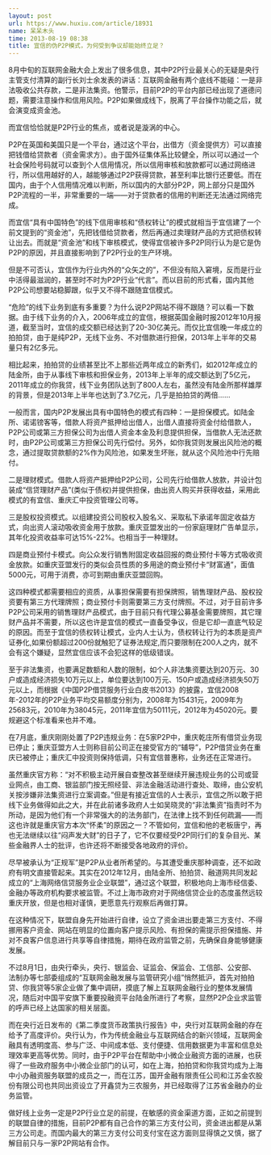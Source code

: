 ```yaml
---
layout: post
url: https://www.huxiu.com/article/18931
name: 呆呆木头
time: 2013-08-19 08:38
title: 宜信的伪P2P模式，为何受到争议却能始终立足？
---
```

8月中旬的互联网金融大会上发出了很多信息，其中P2P行业最关心的无疑是央行主管支付清算的副行长刘士余发表的讲话：互联网金融有两个底线不能碰：一是非法吸收公共存款，二是非法集资。他警示，目前P2P的平台内部已经出现了道德问题，需要注意操作和信用风险。P2P如果做成线下，脱离了平台操作功能之后，就会演变成资金池。

而宜信恰恰就是P2P行业的焦点，或者说是漩涡的中心。

P2P在英国和美国只是一个平台，通过这个平台，出借方（资金提供方）可以直接把钱借给贷款者（资金需求方）。由于国外征集体系比较健全，所以可以通过一个社会保险号码就可以查到个人信用情况，所以信用审核和放款都可以通过网络进行，所以信用越好的人，越能够通过P2P获得贷款，甚至利率比银行还要低。而在国内，由于个人信用情况难以判断，所以国内的大部分P2P，网上部分只是国外P2P流程的一半，非常重要的一端——对于贷款者的信用的判断还无法通过网络完成。

而宜信“具有中国特色”的线下信用审核和“债权转让”的模式就相当于宜信建了一个前文提到的“资金池”，先把钱借给贷款者，然后再通过卖理财产品的方式把债权转让出去。而就是“资金池”和线下审核模式，使得宜信被许多P2P同行认为是它是伪P2P的原因，并且直接影响到了P2P行业的生产环境。

但是不可否认，宜信作为行业内外的“众矢之的”，不但没有陷入窘境，反而是行业中活得最滋润的，甚至时不时为P2P行业“代言”。而以目前的形式看，国内其他P2P公司想要站稳脚跟，似乎又不得不跟随宜信模式。

“危险”的线下业务到底有多重要？为什么说P2P网站不得不跟随？可以看一下数据。由于线下业务的介入，2006年成立的宜信，根据英国金融时报2012年10月报道，截至当时，宜信的成交额已经达到了20-30亿美元。而仅比宜信晚一年成立的拍拍贷，由于是纯P2P，无线下业务、不对借款进行担保，2013年上半年的交易量只有2亿多元。

相比起来，拍拍贷的业绩甚至比不上那些近两年成立的新秀们，如2012年成立的陆金所，由于从事线下审核和担保业务，2013年上半年的成交额达到了5亿元，2011年成立的你我贷，线下业务团队达到了800人左右，虽然没有陆金所那样雄厚的背景，但是2013年上半年也达到了3.7亿元，几乎是拍拍贷的两倍……

一般而言，国内P2P发展出具有中国特色的模式有四种：一是担保模式。如陆金所、诺诺镑客等，借款人将资产抵押给出借人，出借人直接将资金付给借款人，P2P公司或第三方担保公司为出借人资金本金及利息提供担保，当借款人无法还款时，由P2P公司或第三方担保公司先行偿付。另外，如你我贷则发展出风险池的概念，通过提取贷款额的2%作为风险池，如果发生坏账，就从这个风险池中行先赔付。

二是理财模式。借款人将资产抵押给P2P公司，公司先行给借款人放款，并设计包装成“信贷理财产品”(类似于债权)并提供担保，由出资人购买并获得收益，采用此模式的有宜信、重庆汇中投资管理公司等。

三是股权投资模式。以组建投资公司股权入股名义、采取私下承诺年固定收益方式，向出资人滚动吸收资金用于放款。重庆亚盟发出的一份家庭理财广告单显示，其年化投资收益率可达15%-22%。也相当于一种理财。

四是商业预付卡模式。向公众发行销售附固定收益回报的商业预付卡等方式吸收资金放款。如重庆亚盟发行的类似会员性质的多用途的商业预付卡“财富通”，面值5000元，可用于消费，亦可到期由重庆亚盟回购。

这四种模式都需要相应的资质，从事担保需要有担保牌照，销售理财产品、股权投资要有第三方代理牌照；商业预付卡则需要第三方支付牌照。不过，对于目前许多P2P公司采用的销售理财产品模式，由于目前只有代理公募基金需要牌照，其它理财产品并不需要，所以这也许是宜信的模式一直备受争议，但是它却一直底气较足的原因。而至于宜信的债权转让模式，业内人士认为，债权转让行为的本质是资产证券化,如果份额超过200份就触犯了证券法规定,而只要限制在200人之内，就不会有这个嫌疑，显然宜信应该不会犯这样的低级错误。

至于非法集资，也要满足数额和人数的限制，如个人非法集资要达到20万元、30户或造成经济损失10万元以上，单位要达到100万元、150户或造成经济损失50万元以上，而根据《中国P2P借贷服务行业白皮书2013》的披露，宜信2008年-2012年的P2P业务平均交易额度分别为，2008年为15431元，2009年为25683元，2010年为38045元，2011年宜信为50111元，2012年为45020元。要规避这个标准看来也并不难。

在7月底，重庆刚刚处置了P2P违规业务：在5家P2P中，重庆乾庄所有借贷业务现已停止；重庆亚盟方人士则称目前公司正在接受官方的“辅导”，P2P借贷业务在重庆已被停止；重庆汇中投资则保持低调，只有宜信普惠称，业务还在正常进行。

虽然重庆官方称：“对不积极主动开展自查整改甚至继续开展违规业务的公司或营业网点，由工商、银监部门按无照经营、非法金融活动进行查处、取缔，由公安机关按涉嫌非法集资进行立案调查。”但是有接近宜信的人士表示，宜信之所以敢于把线下业务做得如此之大，并在此前诸多政府人士如吴晓灵的“非法集资”指责时不为所动，是因为他们有一个非常强大的的法务部门，在法律上找不到任何疏漏——而这也许就是重庆官方本次“怀柔”的原因之一？不管如何，宜信和他的老板唐宁，再也无法继续以往“闷声发大财”的日子了，它不仅要经受P2P同行们的复杂目光、某些金融界人士的批评，也许还将不断接受各地政府的评价。

尽早被承认为“正规军”是P2P从业者所希望的。与其遭受重庆那种调查，还不如政府有明文直接管起来。其实在2012年12月，由陆金所、拍拍贷、融道网共同发起成立的“上海网络信贷服务业企业联盟”，通过这个联盟，积极地向上海市经信委、金融办等政府机构要求被监管。不过上海市政府对于网络信贷企业的态度虽然远较重庆开放，但是也相对谨慎，更愿意先行观察后再做打算。

在这种情况下，联盟自身先开始进行自律，设立了资金进出要走第三方支付、不得挪用客户资金、网站在明显的位置向客户提示风险、有担保的需提示担保措施、并对不良客户信息进行共享等自律措施，期待在政府监管之前，先确保自身能够健康发展。

不过8月1日，由央行牵头，央行、银监会、证监会、保监会、工信部、公安部、法制办等七部委组成的“互联网金融发展与监管研究小组”悄然抵沪，首先对拍拍贷、你我贷等5家企业做了集中调研，摸底了解上互联网金融行业的整体发展情况，随后对中国平安旗下重要投融资平台陆金所进行了考察，显然P2P企业求监管的呼声已经上达国家的相关层面。

而在央行近日发布的《第二季度货币政策执行报告》中，央行对互联网金融的存在给予了高度评价。央行认为，作为传统金融业与互联网结合的新兴领域，互联网金融具有透明度高、参与广泛、中间成本低、支付便捷、信用数据更为丰富和信息处理效率更高等优势。同时，由于P2P平台在帮助中小微企业融资方面的进展，也获得了一些政府服务中小微企业部门的认可，如在上海，拍拍贷和你我贷均成为上海中小办融资服务联盟的成员之一，而在江苏，国开金融有限责任公司和江苏金农股份有限公司也共同出资设立了开鑫贷为三农服务，并已经取得了江苏省金融办的业务监管。

做好线上业务一定是P2P行业立足的前提，在敏感的资金渠道方面，正如之前提到的联盟自律的措施，目前P2P都有自己合作的第三方支付公司，资金进出都是从第三方公司走。而国内最大的第三方支付公司支付宝在这方面则显得慎之又慎，据了解目前只与一家P2P网站有合作。

